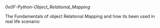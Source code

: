 _0x0F-Python-Object_Relational_Mapping_

The Fundamentals of object Relational Mapping and how its been used in real life scenario:


